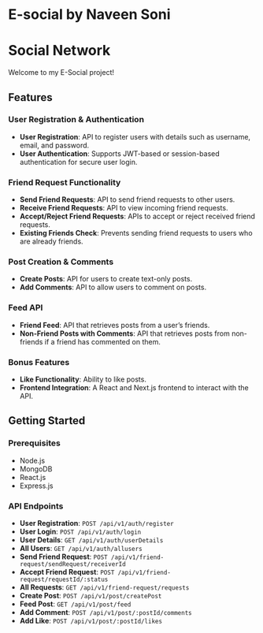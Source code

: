 # E-social by Naveen Soni

# Social Network

Welcome to my E-Social project!

## Features

### User Registration & Authentication
- **User Registration**: API to register users with details such as username, email, and password.
- **User Authentication**: Supports JWT-based or session-based authentication for secure user login.

### Friend Request Functionality
- **Send Friend Requests**: API to send friend requests to other users.
- **Receive Friend Requests**: API to view incoming friend requests.
- **Accept/Reject Friend Requests**: APIs to accept or reject received friend requests.
- **Existing Friends Check**: Prevents sending friend requests to users who are already friends.

### Post Creation & Comments
- **Create Posts**: API for users to create text-only posts.
- **Add Comments**: API to allow users to comment on posts.

### Feed API
- **Friend Feed**: API that retrieves posts from a user’s friends.
- **Non-Friend Posts with Comments**: API that retrieves posts from non-friends if a friend has commented on them.

### Bonus Features
- **Like Functionality**: Ability to like posts.
- **Frontend Integration**: A React and Next.js frontend to interact with the API.

## Getting Started

### Prerequisites
- Node.js
- MongoDB
- React.js
- Express.js

### API Endpoints

- **User Registration**: `POST /api/v1/auth/register`
- **User Login**: `POST /api/v1/auth/login`
- **User Details**: `GET /api/v1/auth/userDetails`
- **All Users**: `GET /api/v1/auth/allusers`
- **Send Friend Request**: `POST /api/v1/friend-request/sendRequest/receiverId`
- **Accept Friend Request**: `POST /api/v1/friend-request/requestId/:status`
- **All Requests**: `GET /api/v1/friend-request/requests`
- **Create Post**: `POST /api/v1/post/createPost`
- **Feed Post**: `GET /api/v1/post/feed`
- **Add Comment**: `POST /api/v1/post/:postId/comments`
- **Add Like**: `POST /api/v1/post/:postId/likes`
  
